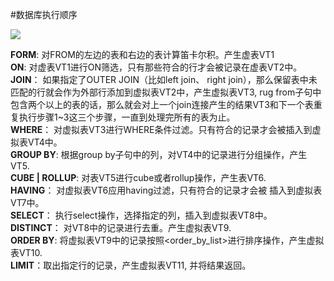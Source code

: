 #数据库执行顺序
  
![](http://images.cnitblog.com/i/243280/201406/082230505368061.png)  

**FORM**: 对FROM的左边的表和右边的表计算笛卡尔积。产生虚表VT1  
**ON**: 对虚表VT1进行ON筛选，只有那些符合<join-condition>的行才会被记录在虚表VT2中。  
**JOIN**： 如果指定了OUTER JOIN（比如left join、 right join），那么保留表中未匹配的行就会作为外部行添加到虚拟表VT2中，产生虚拟表VT3, rug from子句中包含两个以上的表的话，那么就会对上一个join连接产生的结果VT3和下一个表重复执行步骤1~3这三个步骤，一直到处理完所有的表为止。  
**WHERE**： 对虚拟表VT3进行WHERE条件过滤。只有符合<where-condition>的记录才会被插入到虚拟表VT4中。  
**GROUP BY**: 根据group by子句中的列，对VT4中的记录进行分组操作，产生VT5.  
**CUBE | ROLLUP**: 对表VT5进行cube或者rollup操作，产生表VT6.  
**HAVING**： 对虚拟表VT6应用having过滤，只有符合<having-condition>的记录才会被 插入到虚拟表VT7中。  
**SELECT**： 执行select操作，选择指定的列，插入到虚拟表VT8中。  
**DISTINCT**： 对VT8中的记录进行去重。产生虚拟表VT9.  
**ORDER BY**: 将虚拟表VT9中的记录按照<order_by_list>进行排序操作，产生虚拟表VT10.  
**LIMIT**：取出指定行的记录，产生虚拟表VT11, 并将结果返回。